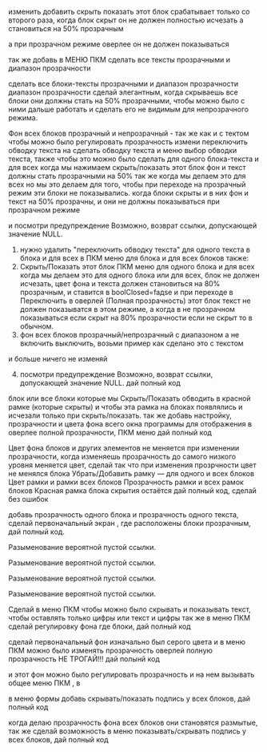 изменить добавить
скрыть показать этот блок срабатывает только со второго раза, когда блок скрыт он не должен полностью исчезать а становиться на 50% прозрачным

а при прозрачном режиме оверлее он не должен показываться


так же добавь в МЕНЮ ПКМ сделать все тексты прозрачными и диапазон прозрачности

сделать все блоки-тексты прозрачными и диапазон прозрачности диапазон прозрачности сделай элегантным, когда скрываешь все блоки они должны стать на 50% прозрачными, чтобы можно было с ними дальше работать и сделать его не видимым для непрозрачного режима.




Фон всех блоков прозрачный и непрозрачный - так же как и с тектом чтобы можно было регулировать прозрачность
измени переключить обводку текста на сделать обводку текста и меню выбор обводки текста, 
также чтобы это можно было сделать для одного блока-текста
и для всех
когда мы нажимаем скрыть/показать этот блок фон и текст должны стать прозрачными на 50%
так же когда мы делаем это для всех
но мы это делаем для того, чтобы при переходе на прозрачный режим эти блоки не показывались. когда блоки скрыты и в них фон и текст на 50% прозрачны, и они не должны показываться при прозрачном режиме

и посмотри предупреждение
Возможно, возврат ссылки, допускающей значение NULL.



1) нужно удалить "переключить обводку текста" для одного текста в блока и для всех в ПКМ меню для блока и для всех блоков
также:
2) Скрыть/Показать этот блок ПКМ меню для одного блока и для всех
когда мы делаем это для одного блока или для всех, блок не должен исчезать, 
цвет фона и текста должен становиться на 80% прозрачным, и ставится в boolClosed=faдse и при переходе
в Переключить в оверлей (Полная прозрачность) этот блок текст не должен показыватся в этом режиме, а когда в не прозрачном показываться если скрыт на 80% прозрачности если не скрыт то в обычном.
3) фон всех блоков прозрачный/непрозрачный с диапазоном а не включить выключить, возьми пример как сделано это с текстом

и больше ничего не изменяй

4) посмотри предупреждение 
Возможно, возврат ссылки, допускающей значение NULL.
дай полный код


блок или все блоки которые мы Скрыть/Показать обводить в красной рамке (которые скрыты) 
и чтобы эта рамка на блоках появлялись и исчезали только при скрыть/показать.
так же добавь настройку, прозрачности и цвета фона всего окна программы для отображения в оверлее полной прозрачности, ПКМ меню 
дай полный код

Цвет фона блоков и других элементов не меняется при изменении прозрачности, когда изменяешь прозрачность до самого низкого уровня меняется цвет, сделай так что при изменения прозрчности цвет не менялся блока
Убрать/Добавить рамку — для одного и всех блоков
Цвет рамки и рамки всех блоков
Прозрачность рамки и всех рамок блоков
Красная рамка блока скрытия остаётся
дай полный код, сделай без ошибок

добавь прозрачность одного блока и прозрачность одного текста, сделай первоначальный экран , где расположены блоки прозрачным, дай полный код.


Разыменование вероятной пустой ссылки.

Разыменование вероятной пустой ссылки.

Разыменование вероятной пустой ссылки.

Разыменование вероятной пустой ссылки.



Сделай в меню ПКМ чтобы можно было скрывать и показывать текст, чтобы оставлять только цифры или текст и цифры
так же в меню ПКМ сделай регулировку фона где блоки, дай полный код


сделай первоначальный фон изначально был серого цвета и в меню ПКМ можно было изменять прозрачность
оверлей полную прозрачность НЕ ТРОГАЙ!!! дай полынй код

и этот фон можно было регулировать прозрачность и на нем вызывать общее меню ПКМ , в 

в меню формы добавь скрывать/показать подпись у всех блоков, дай полный код


когда делаю прозрачность фона всех блоков они становятся размытые,  так же сделай возможность в меню показывать/скрывать подпись у всех блоков, дай полный код